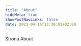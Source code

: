 ```yaml
---
title: "About"
hideMeta: true
ShowPostNavLinks: false
date: 2023-04-15T13:30:01+02:00
---
```


Strona About

